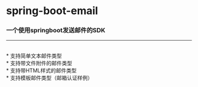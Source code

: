 # spring-boot-email
### 一个使用springboot发送邮件的SDK
---
<br>* 支持简单文本邮件类型
<br>* 支持带文件附件的邮件类型
<br>* 支持带HTML样式的邮件类型
<br>* 支持模板邮件类型（邮箱认证样例）
